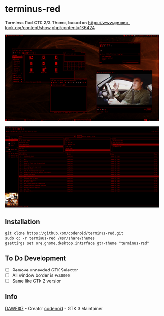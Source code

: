# terminus-red
Terminus Red GTK 2/3 Theme, based on https://www.gnome-look.org/content/show.php?content=136424

![GTK 2 Theme](https://raw.githubusercontent.com/codenoid/terminus-red/master/screenshot.png)

![GTK 2 Theme](https://raw.githubusercontent.com/codenoid/terminus-red/master/screenshot2.png)

## Installation

```shell
git clone https://github.com/codenoid/terminus-red.git
sudo cp -r terminus-red /usr/share/themes
gsettings set org.gnome.desktop.interface gtk-theme "terminus-red"
```

## To Do Development

- [ ] Remove unneeded GTK Selector
- [ ] All window border is `#cb0000`
- [ ] Same like GTK 2 version

## Info

[DAWEI87](http://opendesktop.org/member/129897/) - Creator
[codenoid](https://github.com/codenoid) - GTK 3 Maintainer
